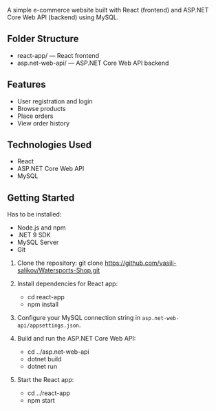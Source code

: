 A simple e-commerce website built with React (frontend) and ASP.NET Core Web API (backend) using MySQL.

## Folder Structure
- react-app/ — React frontend
- asp.net-web-api/ — ASP.NET Core Web API backend

## Features
- User registration and login
- Browse products
- Place orders
- View order history

## Technologies Used
- React
- ASP.NET Core Web API
- MySQL

## Getting Started

Has to be installed:
- Node.js and npm
- .NET 9 SDK
- MySQL Server
- Git

1. Clone the repository:
   git clone https://github.com/vasili-salikov/Watersports-Shop.git

2. Install dependencies for React app:
   - cd react-app
   - npm install

3. Configure your MySQL connection string in `asp.net-web-api/appsettings.json`.

4. Build and run the ASP.NET Core Web API:
   - cd ../asp.net-web-api
   - dotnet build
   - dotnet run

5. Start the React app:
   - cd ../react-app
   - npm start
   
   
